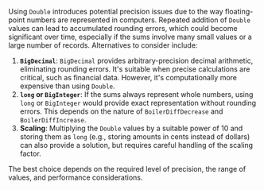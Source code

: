 Using `Double` introduces potential precision issues due to the way floating-point numbers are represented in computers.  Repeated addition of `Double` values can lead to accumulated rounding errors, which could become significant over time, especially if the sums involve many small values or a large number of records. Alternatives to consider include:

1.  **`BigDecimal`**:  `BigDecimal` provides arbitrary-precision decimal arithmetic, eliminating rounding errors. It's suitable when precise calculations are critical, such as financial data.  However, it's computationally more expensive than using `Double`.
2.  **`long` or `BigInteger`**: If the sums always represent whole numbers, using `long` or `BigInteger` would provide exact representation without rounding errors.  This depends on the nature of `BoilerDiffDecrease` and `BoilerDiffIncrease`.
3.  **Scaling**: Multiplying the `Double` values by a suitable power of 10 and storing them as `long` (e.g., storing amounts in cents instead of dollars) can also provide a solution, but requires careful handling of the scaling factor.

The best choice depends on the required level of precision, the range of values, and performance considerations.